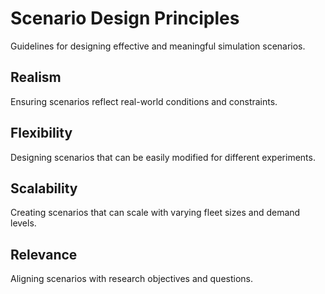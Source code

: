 # Scenario Design Principles

Guidelines for designing effective and meaningful simulation scenarios.

## Realism

Ensuring scenarios reflect real-world conditions and constraints.

## Flexibility

Designing scenarios that can be easily modified for different experiments.

## Scalability

Creating scenarios that can scale with varying fleet sizes and demand levels.

## Relevance

Aligning scenarios with research objectives and questions.
